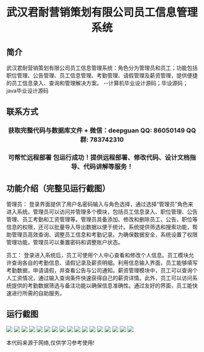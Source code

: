 <p><h1 align="center">武汉君耐营销策划有限公司员工信息管理系统</h1></p>

## 简介
武汉君耐营销策划有限公司员工信息管理系统：角色分为管理员和员工；功能包括职位管理、公告管理、员工信息管理、考勤管理、请假管理及薪资管理，提供便捷的员工信息录入、查询和管理解决方案。    --计算机毕业设计源码；毕设源码；java毕业设计源码


## 联系方式
<p><h3 align="center">获取完整代码与数据库文件 + 微信：deepguan QQ: 86050149 QQ群: 783742310</h3></p>
<p><h3 align="center">可帮忙远程部署 包运行成功！提供远程部署、修改代码、设计文档指导、代码讲解等服务！</h3></p>

## 功能介绍（完整见运行截图）
管理员：  登录界面提供了用户名密码输入与角色选择，通过选择“管理员”角色来进入系统。管理员可以访问并管理多个模块，包括员工信息录入、职位管理、公告管理、员工考勤和工资管理等。管理员具备添加、修改和删除员工、公告、职位等信息的权限，还可以批量导入导出数据以便于统计。系统提供筛选和搜索功能，帮助管理员高效查询、调整员工信息和考勤记录。为确保数据安全，系统设置了权限管理功能，管理员可以重置密码和调整账户状态。

员工：  登录进入系统后，员工可使用个人中心查看和修改个人信息。员工模块允许查询各自的考勤信息、请假记录及薪资明细。利用信息输入界面，员工能够填写考勤数据，申请请假，并查看公告与公司通知。薪资管理模块中，员工可以查询个人工资情况，通过输入查询条件快速获得自己的薪资详情。此外，员工可以访问系统提供的考勤数据筛选与备注功能以确保信息准确性。通过友好的界面，员工能快速进行所需的自助服务。


## 运行截图
![](img/001.jpg)
![](img/002.jpg)
![](img/003.jpg)
![](img/004.jpg)
![](img/005.jpg)
![](img/006.jpg)
![](img/007.jpg)
![](img/008.jpg)
![](img/009.jpg)
![](img/010.jpg)
![](img/011.jpg)
![](img/012.jpg)
![](img/013.jpg)
![](img/014.jpg)
![](img/015.jpg)
![](img/016.jpg)
![](img/017.jpg)

<p>本代码来源于网络,仅供学习参考使用!</p>
